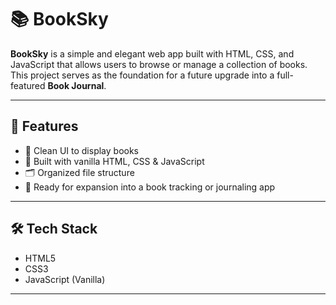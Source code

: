 # 📚 BookSky

**BookSky** is a simple and elegant web app built with HTML, CSS, and JavaScript that allows users to browse or manage a collection of books. This project serves as the foundation for a future upgrade into a full-featured **Book Journal**.

---

## 🚀 Features

- 📖 Clean UI to display books
- 🧠 Built with vanilla HTML, CSS & JavaScript
- 🗂️ Organized file structure
- 🔧 Ready for expansion into a book tracking or journaling app

---

## 🛠 Tech Stack

- HTML5
- CSS3
- JavaScript (Vanilla)

---

